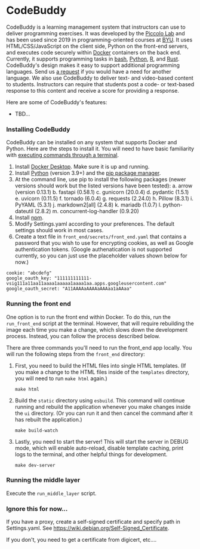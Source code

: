 # CodeBuddy

CodeBuddy is a learning management system that instructors can use to deliver programming exercises. It was developed by the [Piccolo Lab](https://piccolo.byu.edu) and has been used since 2019 in programming-oriented courses at [BYU](https://www.byu.edu). It uses HTML/CSS/JavaScript on the client side, Python on the front-end servers, and executes code securely within [Docker](https://www.docker.com) containers on the back end. Currently, it supports programming tasks in [bash](https://en.wikipedia.org/wiki/Bash_(Unix_shell)), [Python](https://www.python.org), [R](https://www.r-project.org), and [Rust](https://www.rust-lang.org/). CodeBuddy's design makes it easy to support additional programming languages. Send us [a request](https://github.com/srp33/CodeBuddy/issues) if you would have a need for another language. We also use CodeBuddy to deliver text- and video-based content to students. Instructors can require that students post a code- or text-based response to this content and receive a score for providing a response.

Here are some of CodeBuddy's features:

* TBD...

### Installing CodeBuddy

CodeBuddy can be installed on any system that supports Docker and Python. Here are the steps to install it. You will need to have basic familiarity with [executing commands through a terminal](https://www.freecodecamp.org/news/command-line-for-beginners).

1. Install [Docker Desktop](https://docs.docker.com/engine/install). Make sure it is up and running.
2. Install [Python](https://www.python.org/downloads) (version 3.9+) and the [pip package manager](https://pip.pypa.io/en/stable/installation).
3. At the command line, use pip to install the following packages (newer versions should work but the listed versions have been tested):
    a. arrow (version 0.13.1)
    b. fastapi (0.58.1)
    c. gunicorn (20.0.4)
    d. pydantic (1.5.1)
    e. uvicorn (0.11.5)
    f. tornado (6.0.4)
    g. requests (2.24.0)
    h. Pillow (8.3.1)
    i. PyYAML (5.3.1)
    j. markdown2[all] (2.4.8)
    k. mariadb (1.0.7)
    l. python-dateutil (2.8.2)
    m. concurrent-log-handler (0.9.20)
4. Install [npm](https://docs.npmjs.com/downloading-and-installing-node-js-and-npm).
5. Modify Settings.yaml according to your preferences. The default settings should work in most cases.
6. Create a text file in `front_end/secrets/front_end.yaml` that contains a password that you wish to use for encrypting cookies, as well as Google authentication tokens. (Google authenatication is not supported currently, so you can just use the placeholder values shown below for now.)

```
cookie: "abcdefg"
google_oauth_key: "111111111111-vsig111a11aa11aaaa1aaaaa1aaaa1aa.apps.googleusercontent.com"
google_oauth_secret: "A11AAAAaAAAAaAAAaa1aAAaa"
```

### Running the front end

One option is to run the front end within Docker. To do this, run the `run_front_end` script at the terminal. However, that will require rebuilding the image each time you make a change, which slows down the development process. Instead, you can follow the process described below.

There are three commands you'll need to run the front_end app locally. You will run the following steps from the `front_end` directory:

1. First, you need to build the HTML files into single HTML templates. (If you make a change to the HTML files inside of the `templates` directory, you will need to run `make html` again.)

	```
	make html
	```

2. Build the `static` directory using `esbuild`. This command will continue running and rebuild the application whenever you make changes inside the `ui` directory. (Or you can run it and then cancel the command after it has rebuilt the application.)

	```
	make build-watch
	```
3. Lastly, you need to start the server! This will start the server in DEBUG mode, which will enable auto-reload, disable template caching, print logs to the terminal, and other helpful things for development.

	```
	make dev-server
	```

### Running the middle layer

Execute the `run_middle_layer` script.

### Ignore this for now...

If you have a proxy, create a self-signed certificate and specify path in Settings.yaml. See https://wiki.debian.org/Self-Signed_Certificate.

If you don't, you need to get a certificate from digicert, etc....
